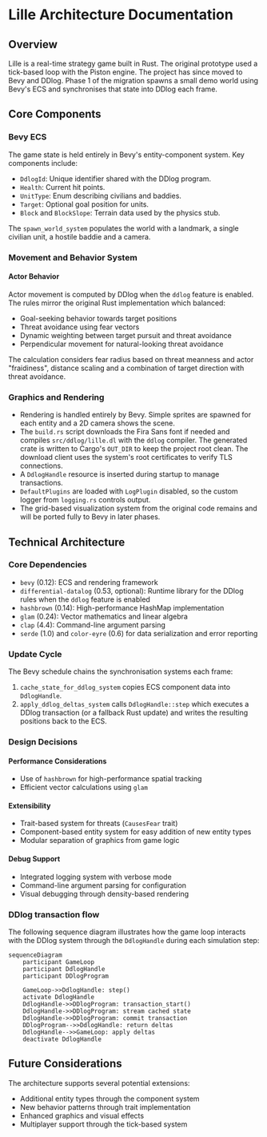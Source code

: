 # Lille Architecture Documentation

## Overview

Lille is a real-time strategy game built in Rust. The original prototype used a
tick-based loop with the Piston engine. The project has since moved to Bevy and
DDlog. Phase 1 of the migration spawns a small demo world using Bevy's ECS and
synchronises that state into DDlog each frame.

## Core Components

### Bevy ECS

The game state is held entirely in Bevy's entity-component system. Key
components include:

- `DdlogId`: Unique identifier shared with the DDlog program.
- `Health`: Current hit points.
- `UnitType`: Enum describing civilians and baddies.
- `Target`: Optional goal position for units.
- `Block` and `BlockSlope`: Terrain data used by the physics stub.

The `spawn_world_system` populates the world with a landmark, a single civilian
unit, a hostile baddie and a camera.

### Movement and Behavior System

#### Actor Behavior

Actor movement is computed by DDlog when the `ddlog` feature is enabled. The
rules mirror the original Rust implementation which balanced:

- Goal-seeking behavior towards target positions
- Threat avoidance using fear vectors
- Dynamic weighting between target pursuit and threat avoidance
- Perpendicular movement for natural-looking threat avoidance

The calculation considers fear radius based on threat meanness and actor
"fraidiness", distance scaling and a combination of target direction with threat
avoidance.

### Graphics and Rendering

- Rendering is handled entirely by Bevy. Simple sprites are spawned for each
  entity and a 2D camera shows the scene.
- The `build.rs` script downloads the Fira Sans font if needed and compiles
  `src/ddlog/lille.dl` with the `ddlog` compiler. The generated crate is written
  to Cargo's `OUT_DIR` to keep the project root clean. The download client uses
  the system's root certificates to verify TLS connections.
- A `DdlogHandle` resource is inserted during startup to manage transactions.
- `DefaultPlugins` are loaded with `LogPlugin` disabled, so the custom logger
  from `logging.rs` controls output.
- The grid-based visualization system from the original code remains and will be
  ported fully to Bevy in later phases.

## Technical Architecture

### Core Dependencies

- `bevy` (0.12): ECS and rendering framework
- `differential-datalog` (0.53, optional): Runtime library for the DDlog rules
  when the `ddlog` feature is enabled
- `hashbrown` (0.14): High-performance HashMap implementation
- `glam` (0.24): Vector mathematics and linear algebra
- `clap` (4.4): Command-line argument parsing
- `serde` (1.0) and `color-eyre` (0.6) for data serialization and error
  reporting

### Update Cycle

The Bevy schedule chains the synchronisation systems each frame:

1. `cache_state_for_ddlog_system` copies ECS component data into `DdlogHandle`.
2. `apply_ddlog_deltas_system` calls `DdlogHandle::step` which executes a DDlog
   transaction (or a fallback Rust update) and writes the resulting positions
   back to the ECS.

### Design Decisions

#### Performance Considerations

- Use of `hashbrown` for high-performance spatial tracking
- Efficient vector calculations using `glam`

#### Extensibility

- Trait-based system for threats (`CausesFear` trait)
- Component-based entity system for easy addition of new entity types
- Modular separation of graphics from game logic

#### Debug Support

- Integrated logging system with verbose mode
- Command-line argument parsing for configuration
- Visual debugging through density-based rendering

### DDlog transaction flow

The following sequence diagram illustrates how the game loop interacts with the
DDlog system through the `DdlogHandle` during each simulation step:

```mermaid
sequenceDiagram
    participant GameLoop
    participant DdlogHandle
    participant DDlogProgram

    GameLoop->>DdlogHandle: step()
    activate DdlogHandle
    DdlogHandle->>DDlogProgram: transaction_start()
    DdlogHandle->>DDlogProgram: stream cached state
    DdlogHandle->>DDlogProgram: commit transaction
    DDlogProgram-->>DdlogHandle: return deltas
    DdlogHandle-->>GameLoop: apply deltas
    deactivate DdlogHandle
```

## Future Considerations

The architecture supports several potential extensions:

- Additional entity types through the component system
- New behavior patterns through trait implementation
- Enhanced graphics and visual effects
- Multiplayer support through the tick-based system
